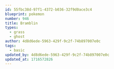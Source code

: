 ```yaml
---
id: 55fbc38d-97f1-4372-b036-32f9d0ace3c4
blueprint: pokemon
number: 946
title: Bramblin
types:
  - grass
  - ghost
author: 4d8d6ede-5963-429f-9c2f-74b897007e0c
tags:
  - basic
updated_by: 4d8d6ede-5963-429f-9c2f-74b897007e0c
updated_at: 1716572826
---
```


